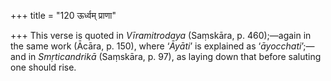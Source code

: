 +++
title = "120 ऊर्ध्वम् प्राणा"

+++
This verse is quoted in *Vīramitrodaya* (Saṃskāra, p. 460);—again in the
same work (Ācāra, p. 150), where ‘*Āyāti*’ is explained as
‘*āyocchati*’;—and in *Smṛticandrikā* (Saṃskāra, p. 97), as laying down
that before saluting one should rise.


